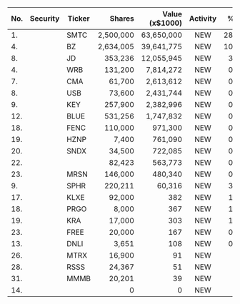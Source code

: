 No. | Security | Ticker | Shares | Value (x$1000) | Activity | % Port
|--- | --- | --- | ---:| ---:|:---:| ---:|
 1.||SMTC</a>|2,500,000|63,650,000|NEW|28.76%|<a href=rel="bookmark"></a>
4.||BZ</a>|2,634,005|39,641,775|NEW|10.81%|<a href=rel="bookmark"></a>
8.||JD</a>|353,236|12,055,945|NEW|3.28%|<a href=rel="bookmark"></a>
4.||WRB</a>|131,200|7,814,272|NEW|0.59%|<a href=rel="bookmark"></a>
7.||CMA</a>|61,700|2,613,612|NEW|0.19%|<a href=rel="bookmark"></a>
8.||USB</a>|73,600|2,431,744|NEW|0.18%|<a href=rel="bookmark"></a>
9.||KEY</a>|257,900|2,382,996|NEW|0.18%|<a href=rel="bookmark"></a>
12.||BLUE</a>|531,256|1,747,832|NEW|0.78%|<a href=rel="bookmark"></a>
18.||FENC</a>|110,000|971,300|NEW|0.43%|<a href=rel="bookmark"></a>
19.||HZNP</a>|7,400|761,090|NEW|0.34%|<a href=rel="bookmark"></a>
20.||SNDX</a>|34,500|722,085|NEW|0.32%|<a href=rel="bookmark"></a>
22.|||82,423|563,773|NEW|0.25%|rel="bookmark"></a>
23.||MRSN</a>|146,000|480,340|NEW|0.21%|<a href=rel="bookmark"></a>
9.||SPHR</a>|220,211|60,316|NEW|3.05%|<a href=rel="bookmark"></a>
17.||KLXE</a>|92,000|382|NEW|1.81%|<a href=rel="bookmark"></a>
18.||PRGO</a>|8,000|367|NEW|1.74%|<a href=rel="bookmark"></a>
19.||KRA</a>|17,000|303|NEW|1.44%|<a href=rel="bookmark"></a>
23.||FREE</a>|20,000|167|NEW|0.79%|<a href=rel="bookmark"></a>
13.||DNLI</a>|3,651|108|NEW|0.07%|<a href=rel="bookmark"></a>
26.||MTRX</a>|16,900|91|NEW|0%|<a href=rel="bookmark"></a>
28.||RSSS</a>|24,367|51|NEW|0%|<a href=rel="bookmark"></a>
31.||MMMB</a>|20,201|39|NEW|0%|<a href=rel="bookmark"></a>
14.|||0|0|NEW|0%|rel="bookmark"></a>
